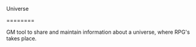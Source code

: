 Universe

========

GM tool to share and maintain information about a universe, where RPG's takes place.
